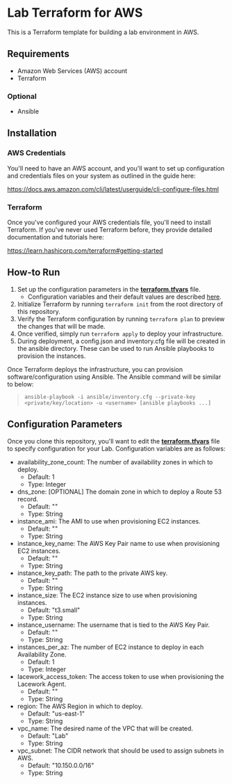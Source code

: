 # Lab Terraform for AWS

This is a Terraform template for building a lab environment in AWS.

## Requirements

- Amazon Web Services (AWS) account
- Terraform

### Optional

- Ansible

## Installation

### AWS Credentials

You'll need to have an AWS account, and you'll want to set up configuration and credentials files on your system as outlined in the guide here:

https://docs.aws.amazon.com/cli/latest/userguide/cli-configure-files.html

### Terraform

Once you've configured your AWS credentials file, you'll need to install Terraform.  If you've never used Terraform before, they provide detailed documentation and tutorials here:

https://learn.hashicorp.com/terraform#getting-started

## How-to Run

1. Set up the configuration parameters in the **[terraform.tfvars](terraform.tfvars)** file.
    - Configuration variables and their default values are described [here](#configuration-variables).
2. Initialize Terraform by running `terraform init` from the root directory of this repository.
3. Verify the Terraform configuration by running `terraform plan` to preview the changes that will be made.
4. Once verified, simply run `terraform apply` to deploy your infrastructure.
5. During deployment, a config.json and inventory.cfg file will be created in the ansible directory.  These can be used to run Ansible playbooks to provision the instances.

Once Terraform deploys the infrastructure, you can provision software/configuration using Ansible.  The Ansible command will be similar to below:

> `ansible-playbook -i ansible/inventory.cfg --private-key <private/key/location> -u <username> [ansible playbooks ...]`

## Configuration Parameters

Once you clone this repository, you'll want to edit the **[terraform.tfvars](terraform.tfvars)** file to specify configuration for your Lab.  Configuration variables are as follows:

- availability_zone_count:  The number of availability zones in which to deploy.
  - Default: 1
  - Type: Integer
- dns_zone:  [OPTIONAL] The domain zone in which to deploy a Route 53 record.
  - Default: ""
  - Type: String
- instance_ami:  The AMI to use when provisioning EC2 instances.
  - Default: ""
  - Type: String
- instance_key_name:  The AWS Key Pair name to use when provisioning EC2 instances.
  - Default: ""
  - Type: String
- instance_key_path:  The path to the private AWS key.
  - Default: ""
  - Type: String
- instance_size:  The EC2 instance size to use when provisioning instances.
  - Default: "t3.small"
  - Type: String
- instance_username:  The username that is tied to the AWS Key Pair.
  - Default: ""
  - Type: String
- instances_per_az:  The number of EC2 instance to deploy in each Availability Zone.
  - Default: 1
  - Type: Integer
- lacework_access_token:  The access token to use when provisioning the Lacework Agent.
  - Default: ""
  - Type: String
- region:  The AWS Region in which to deploy.
  - Default: "us-east-1"
  - Type: String
- vpc_name:  The desired name of the VPC that will be created.
  - Default: "Lab"
  - Type: String
- vpc_subnet:  The CIDR network that should be used to assign subnets in AWS.
  - Default: "10.150.0.0/16"
  - Type: String
